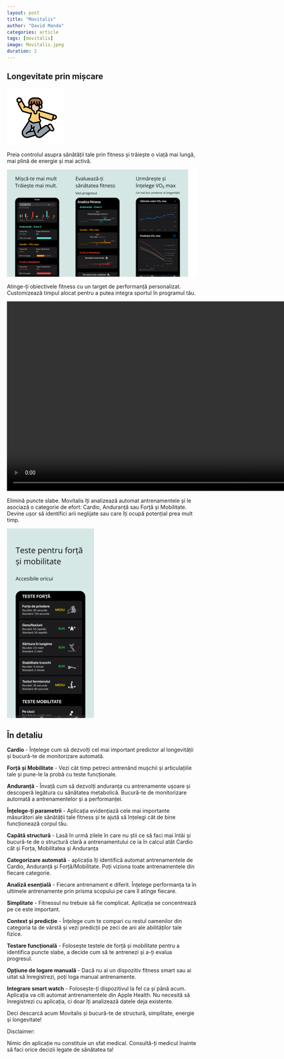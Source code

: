```yaml
---
layout: post
title: "Movitalis"
author: "David Manda"
categories: article
tags: [movitalis]
image: Movitalis.jpeg
duration: 2
---
```


## Longevitate prin mișcare

<img src="/assets/img/LogoMovitalis.png" alt="drawing" height="150"/>

Preia controlul asupra sănătății tale prin fitness și trăiește o viață mai lungă, mai plină de energie și mai activă.

<img src="/assets/img/Preview.png" alt="drawing">

Atinge-ți obiectivele fitness cu un target de performanță personalizat. Customizează timpul alocat pentru a putea integra sportul în programul tău.

<video height="500" autoplay muted loop>
  <source src="/assets/img/Quiz_preview.mp4" type="video/mp4">
  <source src="/assets/img/Quiz_preview.ogg" type="video/ogg">
Your browser does not support the video tag.
</video>

Elimină puncte slabe. Movitalis îți analizează automat antrenamentele și le asociază o categorie de efort: Cardio, Anduranță sau Forță și Mobilitate. Devine ușor să identifici arii neglijate sau care îți ocupă potențial prea mult timp.

<img src="/assets/img/Forță_RO_1290x2796.png"  alt="drawing" height="500">

## În detaliu

**Cardio** - Înțelege cum să dezvolți cel mai important predictor al longevității și bucură-te de monitorizare automată.

**Forță și Mobilitate** - Vezi cât timp petreci antrenând mușchii și articulațiile tale și pune-le la probă cu teste funcționale.

**Anduranță** - Învață cum să dezvolți anduranța cu antrenamente ușoare și descoperă legătura cu sănătatea metabolică. Bucură-te de monitorizare automată a antrenamentelor și a performanței.

**Înțelege-ți parametrii** - Aplicația evidențiază cele mai importante măsurători ale sănătății tale fitness și te ajută să înțelegi căt de bine funcționează corpul tău.

**Capătă structură** - Lasă în urmă zilele în care nu știi ce să faci mai întâi și bucură-te de o structură clară a antrenamentului ce ia în calcul atât Cardio cât și Forța, Mobilitatea și Anduranța

**Categorizare automată** - aplicația îți identifică automat antrenamentele de Cardio, Anduranță și Forță/Mobilitate. Poți viziona toate antrenamentele din fiecare categorie.

**Analiză esențială** - Fiecare antrenament e diferit. Înțelege performanța ta în ultimele antrenamente prin prisma scopului pe care îl atinge fiecare.

**Simplitate** - Fitnessul nu trebuie să fie complicat. Aplicația se concentrează pe ce este important.

**Context și predicție** - Înțelege cum te compari cu restul oamenilor din categoria ta de vârstă și vezi predicții pe zeci de ani ale abilităților tale fizice.

**Testare funcțională** - Folosește testele de forță și mobilitate pentru a identifica puncte slabe, a decide cum să te antrenezi și a-ți evalua progresul.

**Opțiune de logare manuală** - Dacă nu ai un dispozitiv fitness smart sau ai uitat să înregistrezi, poți loga manual antrenamente.

**Integrare smart watch** - Folosește-ți dispozitivul la fel ca și până acum. Aplicația va citi automat antrenamentele din Apple Health. Nu necesită să înregistrezi cu aplicația, ci doar îți analizează datele deja existente.

Deci descarcă acum Movitalis și bucură-te de structură, simplitate, energie și longevitate!

Disclaimer:

Nimic din aplicație nu constituie un sfat medical. Consultă-ți medicul înainte să faci orice decizii legate de sănătatea ta!
